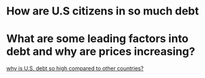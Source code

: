 # How are U.S citizens in so much debt

<h1> What are some leading factors into debt and why are prices increasing? </h1>
<a href = "indexIntro.html" > why is U.S. debt so high compared to other countries? </a>
